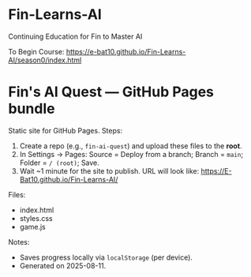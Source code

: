 # Fin-Learns-AI
Continuing Education for Fin to Master AI

To Begin Course: https://e-bat10.github.io/Fin-Learns-AI/season0/index.html

# Fin's AI Quest — GitHub Pages bundle
Static site for GitHub Pages. Steps:
1) Create a repo (e.g., `fin-ai-quest`) and upload these files to the **root**.
2) In Settings → Pages: Source = Deploy from a branch; Branch = `main`; Folder = `/ (root)`; Save.
3) Wait ~1 minute for the site to publish. URL will look like: https://E-Bat10.github.io/Fin-Learns-AI/

Files:
- index.html
- styles.css
- game.js

Notes:
- Saves progress locally via `localStorage` (per device).
- Generated on 2025-08-11.

